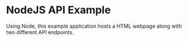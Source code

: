 # NodeJS API Example

Using Node, this example application hosts a HTML webpage along with two different API endpoints.